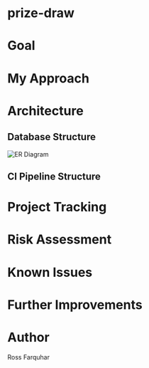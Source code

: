 # prize-draw
# Goal
# My Approach
# Architecture
## Database Structure
![ER Diagram](https://imgur.com/a/5smW880.png)
## CI Pipeline Structure
# Project Tracking
# Risk Assessment
# Known Issues
# Further Improvements
# Author
Ross Farquhar

